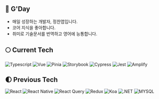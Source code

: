 ## 🌊 G'Day
+ 매일 성장하는 개발자, 정찬엽입니다.
+ 코어 지식을 좋아합니다.
+ 취미로 기술문서를 번역하고 영어에 능통합니다.

## 🌕 Current Tech
![Typescript](https://img.shields.io/badge/-TypeScript-007ACC?&logo=TypeScript&logoColor=white&style=flat-square)
![Vue](https://img.shields.io/badge/-Vue-4FC08D?&logo=Vue.js&logoColor=white&style=flat-square)
![Pinia](https://img.shields.io/badge/-Pinia-4FC08D?&logo=Vue.js&logoColor=white&style=flat-square)
![Storybook](https://img.shields.io/badge/-Storybook-FF4785?&logo=Storybook&logoColor=white&style=flat-square)
![Cypress](https://img.shields.io/badge/-Cypress-17202C?&logo=Cypress&logoColor=white&style=flat-square)
![Jest](https://img.shields.io/badge/-Jest-C21325?&logo=Jest&logoColor=white&style=flat-square)
![Amplify](https://img.shields.io/badge/-AWS_Amplify-FF9900?&logo=AWS-Amplify&logoColor=white&style=flat-square)

## 🌓 Previous Tech
![React](https://img.shields.io/badge/-React-61DAFB?&logo=react&logoColor=white&style=flat-square)
![React Native](https://img.shields.io/badge/-React_Native-61DAFB?&logo=react&logoColor=white&style=flat-square)
![React Query](https://img.shields.io/badge/-React_Query-ff4454?&logo=react-query&logoColor=white&style=flat-square)
![Redux](https://img.shields.io/badge/-Redux-764ABC?&logo=redux&logoColor=white&style=flat-square)
![Koa](https://img.shields.io/badge/-Koa-33333D?&logo=Koa&logoColor=white&style=flat-square)
![.NET](https://img.shields.io/badge/-.NET-512BD4?&logo=.NET&logoColor=white&style=flat-square)
![MYSQL](https://img.shields.io/badge/-MySQL-4479A1?&logo=MySQL&logoColor=white&style=flat-square)
